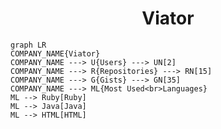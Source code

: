 <h1 align="center">Viator</h1>

```mermaid
graph LR
COMPANY_NAME{Viator}
COMPANY_NAME ---> U{Users} ---> UN[2]
COMPANY_NAME ---> R{Repositories} ---> RN[15]
COMPANY_NAME ---> G{Gists} ---> GN[35]
COMPANY_NAME ---> ML{Most Used<br>Languages}
ML --> Ruby[Ruby]
ML --> Java[Java]
ML --> HTML[HTML]
```
